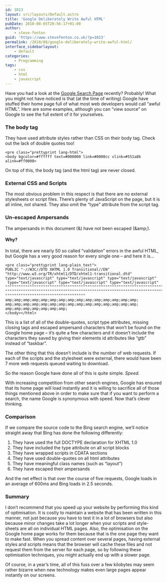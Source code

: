 ```yaml
---
id: 1013
layout: src/layouts/Default.astro
title: 'Google Deliberately Write Awful HTML'
pubDate: 2010-08-05T20:56:17+01:00
author:
    - steve-fenton
guid: 'https://www.stevefenton.co.uk/?p=1013'
permalink: /2010/08/google-deliberately-write-awful-html/
interface_sidebarlayout:
    - default
categories:
    - Programming
tags:
    - css
    - html
    - javascript
---
```


Have you had a look at the [Google Search Page](https://www.google.co.uk/) recently? Probably! What you might not have noticed is that (at the time of writing) Google have stuffed their home page full of what most web developers would call “awful HTML”. Here are some examples, although you can “view source” on Google to see the full extent of it for yourselves.

### The body tag

They have used attribute styles rather than CSS on their body tag. Check out the lack of double quotes too!

```
<pre class="prettyprint lang-html">
<body bgcolor=#ffffff text=#000000 link=#0000cc vlink=#551a8b alink=#ff0000>
```

On top of this, the body tag (and the html tag) are never closed.

### External CSS and Scripts

The most obvious problem in this respect is that there are no external stylesheets or script files. There’s plenty of JavaScript on the page, but it is all inline, not shared. They also omit the “type” attribute from the script tag.

### Un-escaped Ampersands

The ampersands in this document (&amp;) have not been escaped (&amp;amp;).

#### Why?

In total, there are nearly 50 so called “validation” errors in the awful HTML, but Google has a very good reason for every single one – and here it is…

```
<pre class="prettyprint lang-plain_text">
PUBLIC "-//W3C//DTD XHTML 1.0 Transitional//EN" "http://www.w3.org/TR/xhtml1/DTD/xhtml1-transitional.dtd"
type="text/javascript" type="text/javascript" type="text/javascript"
 type="text/javascript" type="text/javascript" type="text/javascript"
""""""""""""""""""""""""""""""""""""""""""""""""""""""""""""""""""""""""""""""""""""""""""""""""""""""""
""""""""""""""""""""""""""""""""""""""""""""""""""""""""""""""""""""""""""""""""""""""""""""""""""""""""
""""""""""""""""""""""""""""""""""""
amp;amp;amp;amp;amp;amp;amp;amp;amp;amp;amp;amp;amp;amp;amp;
amp;amp;amp;amp;amp;amp;amp;amp;amp;amp;amp;amp;amp;amp;amp;
amp;amp;amp;amp;amp;amp;amp;
</body></html>
```

This is a list of all of the double-quotes, script type attributes, missing closing tags and escaped ampersand characters that won’t be found on the Google home page – it’s quite a few characters and it doesn’t include the characters they saved by giving their elements id attributes like “gtb” instead of “taskbar”.

The other thing that this doesn’t include is the number of web requests. If each of the scripts and the stylesheet were external, there would have been 7 more web requests queued waiting to download.

So the reason Google have done all of this is quite simple. *Speed*.

With increasing competition from other search engines, Google has ensured that its home page will load instantly and it is willing to sacrifice all of those things mentioned above in order to make sure that if you want to perform a search, the name Google is synonymous with speed. Now that’s clever thinking.

### Comparison

If we compare the source code to the Bing search engine, we’ll notice straight away that Bing has done the following differently:

1. They have used the full DOCTYPE declaration for XHTML 1.0
2. They have included the type attribute on all script blocks
3. They have wrapped scripts in CDATA sections
4. They have used double-quotes on all html attributes
5. They have meaningful class names (such as “layout”)
6. They have escaped their ampersands

And the net effect is that over the course of five requests, Google loads in an average of 600ms and Bing loads in 2.5 seconds.

### Summary

I don’t recommend that you speed up your website by performing this kind of optimisation. It is costly to maintain a website that has been written in this manner, not just because you have to test it in a lot of browsers but also because minor changes take a lot longer when your scripts and style-sheets are all on individual HTML pages. Also, the optimisation on the Google home page works for them because that is the one page they want to make fast. When you spread content over several pages, having external styles and scripts means that the browser will cache these files and not request them from the server for each page, so by following these optimisation techniques, you might actually end up with a slower page.

Of course, in a year’s time, all of this fuss over a few kilobytes may seem rather bizarre when new technology makes even large pages appear instantly on our screens.

</body></html>